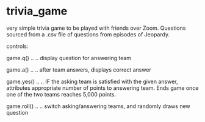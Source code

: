 # trivia_game

very simple trivia game to be played with friends over Zoom. Questions sourced from a .csv file of questions from episodes of Jeopardy.

controls:

game.q() .. .. display question for answering team

game.a() .. .. after team answers, displays correct answer

game.yes() .. .. IF the asking team is satisfied with the given answer, attributes appropriate number of points to answering team. Ends game once one of the two teams
reaches 5,000 points.

game.roll() .. .. switch asking/answering teams, and randomly draws new question
